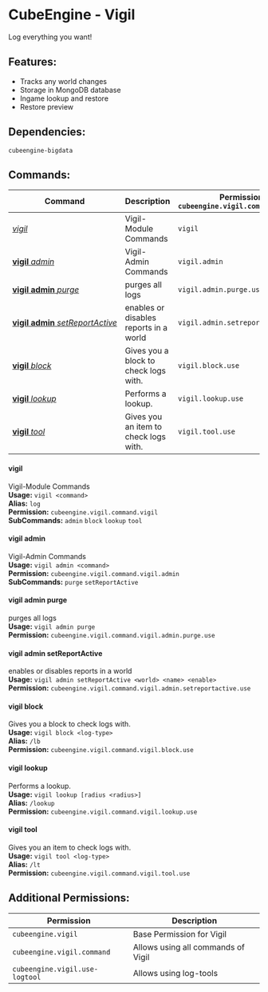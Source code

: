 # CubeEngine - Vigil
Log everything you want!

## Features:
 - Tracks any world changes
 - Storage in MongoDB database
 - Ingame lookup and restore
 - Restore preview

## Dependencies:
 `cubeengine-bigdata`

## Commands:

| Command | Description | Permission<br>`cubeengine.vigil.command.<perm>` |
| --- | --- | --- |
| [*vigil*](#vigil) | Vigil-Module Commands | `vigil` |
| [**vigil**&nbsp;*admin*](#vigiladmin) | Vigil-Admin Commands | `vigil.admin` |
| [**vigil**&nbsp;**admin**&nbsp;*purge*](#vigiladminpurge) | purges all logs | `vigil.admin.purge.use` |
| [**vigil**&nbsp;**admin**&nbsp;*setReportActive*](#vigiladminsetreportactive) | enables or disables reports in a world | `vigil.admin.setreportactive.use` |
| [**vigil**&nbsp;*block*](#vigilblock) | Gives you a block to check logs with. | `vigil.block.use` |
| [**vigil**&nbsp;*lookup*](#vigillookup) | Performs a lookup. | `vigil.lookup.use` |
| [**vigil**&nbsp;*tool*](#vigiltool) | Gives you an item to check logs with. | `vigil.tool.use` |

#### vigil  
Vigil-Module Commands  
**Usage:** `vigil <command>`  
**Alias:** `log`  
**Permission:** `cubeengine.vigil.command.vigil`  
**SubCommands:** `admin` `block` `lookup` `tool`  

#### vigil&nbsp;admin  
Vigil-Admin Commands  
**Usage:** `vigil admin <command>`  
**Permission:** `cubeengine.vigil.command.vigil.admin`  
**SubCommands:** `purge` `setReportActive`  

#### vigil&nbsp;admin&nbsp;purge  
purges all logs  
**Usage:** `vigil admin purge `  
**Permission:** `cubeengine.vigil.command.vigil.admin.purge.use`  
  

#### vigil&nbsp;admin&nbsp;setReportActive  
enables or disables reports in a world  
**Usage:** `vigil admin setReportActive <world> <name> <enable>`  
**Permission:** `cubeengine.vigil.command.vigil.admin.setreportactive.use`  
  

#### vigil&nbsp;block  
Gives you a block to check logs with.  
**Usage:** `vigil block <log-type>`  
**Alias:** `/lb`  
**Permission:** `cubeengine.vigil.command.vigil.block.use`  
  

#### vigil&nbsp;lookup  
Performs a lookup.  
**Usage:** `vigil lookup [radius <radius>]`  
**Alias:** `/lookup`  
**Permission:** `cubeengine.vigil.command.vigil.lookup.use`  
  

#### vigil&nbsp;tool  
Gives you an item to check logs with.  
**Usage:** `vigil tool <log-type>`  
**Alias:** `/lt`  
**Permission:** `cubeengine.vigil.command.vigil.tool.use`  
  

## Additional Permissions:

| Permission | Description |
| --- | --- |
| `cubeengine.vigil` | Base Permission for Vigil |
| `cubeengine.vigil.command` | Allows using all commands of Vigil |
| `cubeengine.vigil.use-logtool` | Allows using log-tools |
